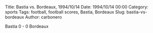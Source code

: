 Title: Bastia vs. Bordeaux, 1994/10/14
Date: 1994/10/14 00:00
Category: sports
Tags: football, football scores, Bastia, Bordeaux
Slug: bastia-vs-bordeaux
Author: carbonero


Bastia 0 - 0 Bordeaux
